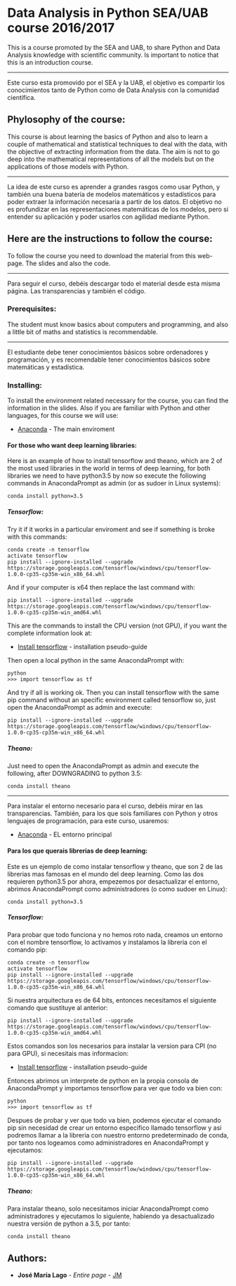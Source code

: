 # Data Analysis in Python SEA/UAB course 2016/2017
This is a course promoted by the SEA and UAB, to share Python and Data Analysis knowledge with scientific community.
Is important to notice that this is an introduction course.
___
Este curso esta promovido por el SEA y la UAB, el objetivo es compartir los conocimientos tanto de Python como de Data Analysis con la comunidad científica.
## Phylosophy of the course:
This course is about learning the basics of Python and also to learn a couple of mathematical and statistical techniques to deal with the data, with the objective of extracting information from the data.
The aim is not to go deep into the mathematical representations of all the models but on the applications of those models with Python.
___
La idea de este curso es aprender a grandes rasgos como usar Python, y también una buena batería de modelos matemáticos y estadísticos para poder extraer la información necesaria a partir de los datos.
El objetivo no es profundizar en las representaciones matemáticas de los modelos, pero si entender su aplicación y poder usarlos con agilidad mediante Python.
## Here are the instructions to follow the course:
To follow the course you need to download the material from this web-page. The slides and also the code.
___
Para seguir el curso, debéis descargar todo el material desde esta misma página. Las transparencias y también el código.

### Prerequisites:

The student must know basics about computers and programming, and also a little bit of maths and statistics is recommendable.
___
El estudiante debe tener conocimientos básicos sobre ordenadores y programación, y es recomendable tener conocimientos básicos sobre  matemáticas y estadística.

### Installing:

To install the environment related necessary for the course, you can find the information in the slides.
Also if you are familiar with Python and other languages, for this course we will use:
* [Anaconda](https://www.continuum.io/downloads) - The main enviroment

#### For those who want deep learning libraries:
Here is an example of how to install tensorflow and theano, which are 2 of the most used libraries in the world in terms of deep learning, for both libraries we need to have python3.5 by now so execute the following commands in AnacondaPrompt as admin (or as sudoer in Linux systems):
```
conda install python=3.5
```
##### Tensorflow:
Try it if it works in a particular enviroment and see if something is broke with this commands:
```
conda create -n tensorflow
activate tensorflow
pip install --ignore-installed --upgrade https://storage.googleapis.com/tensorflow/windows/cpu/tensorflow-1.0.0-cp35-cp35m-win_x86_64.whl
```
And if your computer is x64 then replace the last command with:
```
pip install --ignore-installed --upgrade https://storage.googleapis.com/tensorflow/windows/cpu/tensorflow-1.0.0-cp35-cp35m-win_amd64.whl
```
This are the commands to install the CPU version (not GPU), if you want the complete information look at:
* [Install tensorflow](https://www.tensorflow.org/install/install_windows) - installation pseudo-guide

Then open a local python in the same AnacondaPrompt with:
```
python
>>> import tensorflow as tf
```
And try if all is working ok.
Then you can install tensorflow with the same pip command without an specific environment called tensorflow so, just open the AnacondaPrompt as admin and execute:
```
pip install --ignore-installed --upgrade https://storage.googleapis.com/tensorflow/windows/cpu/tensorflow-1.0.0-cp35-cp35m-win_x86_64.whl
```
##### Theano:
Just need to open the AnacondaPrompt as admin and execute the following, after DOWNGRADING to python 3.5:
```
conda install theano
```

___
Para instalar el entorno necesario para el curso, debéis mirar en las transparencias.
También, para los que sois familiares con Python y otros lenguajes de programación, para este curso, usaremos:
* [Anaconda](https://www.continuum.io/downloads) - EL entorno principal


#### Para los que querais librerias de deep learning:
Este es un ejemplo de como instalar tensorflow y theano, que son 2 de las librerias mas famosas en el mundo del deep learning. Como las dos requieren python3.5 por ahora, empezemos por desactualizar el entorno, abrimos AnacondaPrompt como administradores (o como sudoer en Linux):
```
conda install python=3.5
```
##### Tensorflow:
Para probar que todo funciona y no hemos roto nada, creamos un entorno con el nombre tensorflow, lo activamos y instalamos la libreria con el comando pip:
```
conda create -n tensorflow
activate tensorflow
pip install --ignore-installed --upgrade https://storage.googleapis.com/tensorflow/windows/cpu/tensorflow-1.0.0-cp35-cp35m-win_x86_64.whl
```
Si nuestra arquitectura es de 64 bits, entonces necesitamos el siguiente comando que sustituye al anterior:
```
pip install --ignore-installed --upgrade https://storage.googleapis.com/tensorflow/windows/cpu/tensorflow-1.0.0-cp35-cp35m-win_amd64.whl
```
Estos comandos son los necesarios para instalar la version para CPI (no para GPU), si necesitais mas informacion:
* [Install tensorflow](https://www.tensorflow.org/install/install_windows) - installation pseudo-guide

Entonces abrimos un interprete de python en la propia consola de AnacondaPrompt y importamos tensorflow para ver que todo va bien con:
```
python
>>> import tensorflow as tf
```
Despues de probar y ver que todo va bien, podemos ejecutar el comando pip sin necesidad de crear un entorno especifico llamado tensorflow y asi podremos llamar a la libreria con nuestro entorno predeterminado de conda, por tanto nos logeamos como administradores en AnacondaPrompt y ejecutamos:
```
pip install --ignore-installed --upgrade https://storage.googleapis.com/tensorflow/windows/cpu/tensorflow-1.0.0-cp35-cp35m-win_x86_64.whl
```
##### Theano:
Para instalar theano, solo necesitamos iniciar AnacondaPrompt como administradores y ejecutamos lo siguiente, habiendo ya desactualizado nuestra versión de python a 3.5, por tanto:
```
conda install theano
```

## Authors:

* **José María Lago** - *Entire page* - [JM](https://github.com/jmlago)
